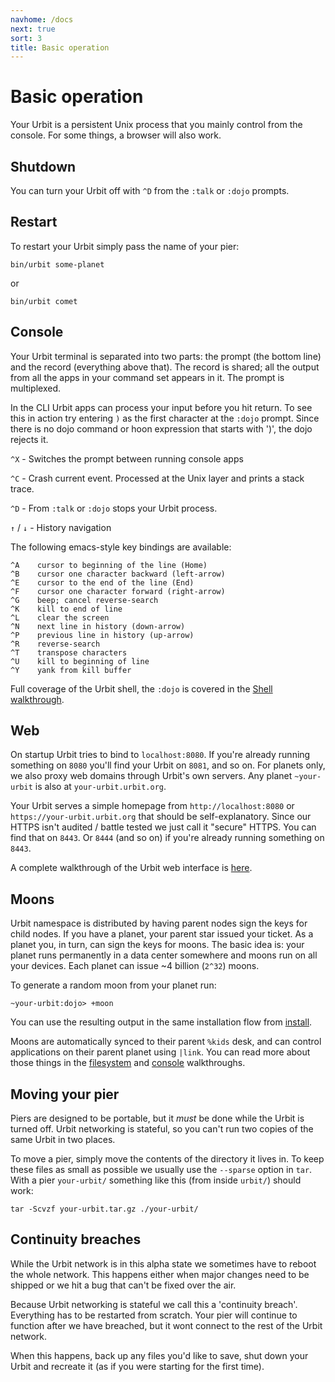 ```yaml
---
navhome: /docs
next: true
sort: 3
title: Basic operation
---
```


# Basic operation

<div class="row">
<div class="col-md-8">

Your Urbit is a persistent Unix process that you mainly control from the console.  For some things, a browser will also work. 

</div>
</div>

## Shutdown

You can turn your Urbit off with `^D` from the `:talk` or `:dojo` prompts.

## Restart

To restart your Urbit simply pass the name of your pier:

    bin/urbit some-planet

or

    bin/urbit comet

## Console

Your Urbit terminal is separated into two parts: the prompt (the bottom line) and the record (everything above that).  The record is shared; all the output from all the apps in your command set appears in it.  The prompt is multiplexed.

In the CLI Urbit apps can process your input before you hit return.  To see this in action try entering `)` as the first character at the `:dojo` prompt.  Since there is no dojo command or hoon expression that starts with ')', the dojo rejects it.

`^X` - Switches the prompt between running console apps

`^C` - Crash current event.  Processed at the Unix layer and prints a stack trace.

`^D` - From `:talk` or `:dojo` stops your Urbit process.

`↑` / `↓` - History navigation

The following emacs-style key bindings are available:

    ^A    cursor to beginning of the line (Home)
    ^B    cursor one character backward (left-arrow)
    ^E    cursor to the end of the line (End)
    ^F    cursor one character forward (right-arrow)
    ^G    beep; cancel reverse-search
    ^K    kill to end of line
    ^L    clear the screen
    ^N    next line in history (down-arrow)
    ^P    previous line in history (up-arrow)
    ^R    reverse-search
    ^T    transpose characters
    ^U    kill to beginning of line
    ^Y    yank from kill buffer

Full coverage of the Urbit shell, the `:dojo` is covered in the [Shell walkthrough](/docs/using/shell).

## Web

On startup Urbit tries to bind to `localhost:8080`.  If you're already running something on `8080` you'll find your Urbit on `8081`, and so on.  For planets only, we also proxy web domains through Urbit's own servers.  Any planet `~your-urbit` is also at
`your-urbit.urbit.org`.

Your Urbit serves a simple homepage from `http://localhost:8080` or `https://your-urbit.urbit.org` that should be self-explanatory.  Since our HTTPS isn't audited / battle tested we just call it "secure" HTTPS.  You can find that on `8443`.  Or `8444` (and so on) if you're already running something on `8443`.

A complete walkthrough of the Urbit web interface is [here](/docs/using/web).

## Moons

Urbit namespace is distributed by having parent nodes sign the keys for child nodes.  If you have a planet, your parent star issued your ticket.  As a planet you, in turn, can sign the keys for moons.  The basic idea is: your planet runs permanently in a data center somewhere and moons run on all your devices.  Each planet can issue ~4 billion (`2^32`) moons.

To generate a random moon from your planet run:

    ~your-urbit:dojo> +moon

You can use the resulting output in the same installation flow from [install](/docs/using/install).  

Moons are automatically synced to their parent `%kids` desk, and can control applications on their parent planet using `|link`.  You can read more about those things in the [filesystem](/docs/using/filesystem) and [console](/docs/using/shell) walkthroughs.

## Moving your pier

Piers are designed to be portable, but it *must* be done while the Urbit is turned off.  Urbit networking is stateful, so you can't run two copies of the same Urbit in two places.  

To move a pier, simply move the contents of the directory it lives in.  To keep these files as small as possible we usually use the `--sparse` option in `tar`.  With a pier `your-urbit/` something like this (from inside `urbit/`) should work:

    tar -Scvzf your-urbit.tar.gz ./your-urbit/

## Continuity breaches

While the Urbit network is in this alpha state we sometimes have to reboot the whole network.  This happens either when major changes need to be shipped or we hit a bug that can't be fixed over the air.

Because Urbit networking is stateful we call this a 'continuity breach'.  Everything has to be restarted from scratch.  Your pier will continue to function after we have breached, but it wont connect to the rest of the Urbit network.  

When this happens, back up any files you'd like to save, shut down your Urbit and recreate it (as if you were starting for the first time).
